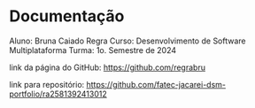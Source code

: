 # Documentação

Aluno: Bruna Caiado Regra
Curso: Desenvolvimento de Software Multiplataforma
Turma: 1o. Semestre de 2024

link da página do GitHub: https://github.com/regrabru

link para repositório: https://github.com/fatec-jacarei-dsm-portfolio/ra2581392413012
